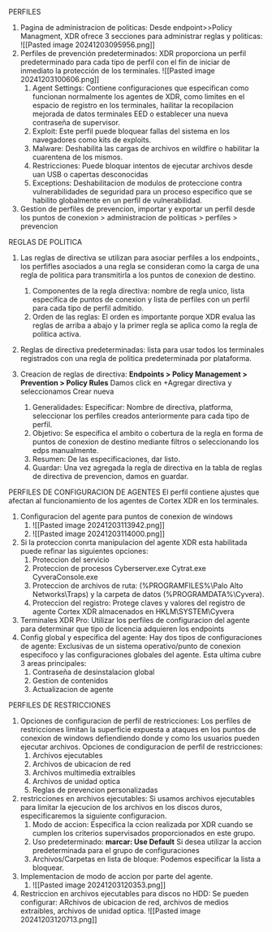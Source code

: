 PERFILES
1. Pagina de administracion de politicas: Desde endpoint>>Policy Managment, XDR ofrece 3 secciones para administrar reglas y politicas:
	![[Pasted image 20241203095956.png]]
2. Perfiles de prevención predeterminados: XDR proporciona un perfil predeterminado para cada tipo de perfil con el fin de iniciar de inmediato la protección de los terminales. ![[Pasted image 20241203100606.png]] 
	1. Agent Settings: Contiene configuraciones que especifican como funcionan normalmente los agentes de XDR, como limites en el espacio de registro en los terminales, hailitar la recopilacion mejorada de datos terminales EED o establecer una nueva contraseña de supervisor.
	2. Exploit: Este perfil puede bloquear fallas del sistema en los navegadores como kits de exploits.
	3. Malware: Deshabilita las cargas de archivos en wildfire o habilitar la cuarentena de los mismos.
	4. Restricciones: Puede bloquar intentos de ejecutar archivos desde uan USB o capertas desconocidas
	5. Exceptions: Deshabilitacion de modulos de proteccione contra vulnerabilidades de seguridad para un proceso especifico que se habilito globalmente en un perfil de vulnerabilidad. 
3. Gestion de perfiles de prevencion, importar y exportar un perfil desde los puntos de conexion > administracion de politicas > perfiles > prevencion


REGLAS DE POLITICA
1. Las reglas de directiva se utilizan para asociar perfiles a los endpoints., los perfifles asociados a una regla se consideran como la carga de una regla de politica para transmitirla a los puntos de conexion de destino.
	1. Componentes de la regla directiva: nombre de regla unico, lista especifica de puntos de conexion y lista de perfiles con un perfil para cada tipo de perfil admitido.
	2. Orden de las reglas: El orden es importante porque XDR evalua las reglas de arriba a abajo y la primer regla se aplica como la regla de politica activa.

2. Reglas de directiva predeterminadas: lista para usar todos los terminales registrados con una regla de politica predeterminada por plataforma.
3. Creacion de reglas de directiva: **Endpoints > Policy Management > Prevention > Policy Rules** Damos click en +Agregar directiva y seleccionamos Crear nueva
	1. Generalidades: Especificar: Nombre de directiva, platforma, seleccionar los perfiles creados anteriormente para cada tipo de perfil. 
	2. Objetivo: Se especifica el ambito o cobertura de la regla en forma de puntos de conexion de destino mediante filtros o seleccionando los edps manualmente.
	3. Resumen: De las especificaciones, dar listo.
	4. Guardar: Una vez agregada la regla de directiva en la tabla de reglas de directiva de prevencion, damos en guardar.


PERFILES DE CONFIGURACION DE AGENTES
	El perfil contiene ajustes que afectan al funcionamiento de los agentes de Cortex XDR en los terminales.
1. Configuracion del agente para puntos de conexion de windows
	1. ![[Pasted image 20241203113942.png]]
	2. ![[Pasted image 20241203114000.png]]
2. Si la proteccion conrta manipulacion del agente XDR esta habilitada puede refinar las siguientes opciones:
	1. Proteccion del servicio
	2. Proteccion de procesos Cyberserver.exe Cytrat.exe CyveraConsole.exe
	3. Proteccion de archivos de ruta: (%PROGRAMFILES%\Palo Alto Networks\Traps) y la carpeta de datos (%PROGRAMDATA%\Cyvera).
	4. Proteccion del registro: Protege claves y valores del registro de agente Cortex XDR almacenados en HKLM\SYSTEM\Cyvera
3. Terminales XDR Pro: Utilizar los perfiles de configuracion del agente para determinar que tipo de licencia adquieren los endpoints
4. Config global y especifica del agente: Hay dos tipos de configuraciones de agente: Exclusivas de un sistema operativo/punto de conexion especifoco y las configuraciones globales del agente. Esta ultima cubre 3 areas principales:
	1. Contraseña de desinstalacion global
	2. Gestion de contenidos
	3. Actualizacion de agente



PERFILES DE RESTRICCIONES
1. Opciones de configuracion de perfil de restricciones: Los perfiles de restricciones limitan la superficie expuesta a ataques en los puntos de conexion de windows defiendiendo donde y como los usuarios pueden ejecutar archivos. Opciones de condiguracion de perfil de restricciones:
	1. Archivos ejecutables
	2. Archivos de ubicacion de red
	3. Archivos multimedia extraibles
	4. Archivos de unidad optica
	5. Reglas de prevencion personalizadas
2. restricciones en archivos ejecutables: Si usamos archivos ejecutables para limitar la ejecucion de los archivos en los discos duros, especificaremos la siguiente configuracion.
	1. Modo de accion: Especifica la ccion realizada por XDR cuando se cumplen los criterios supervisados proporcionados en este grupo.
	2. Uso predeterminado: **marcar: Use Default** Si desea utilizar la accion predeterminada para el grupo de configuraciones
	3. Archivos/Carpetas en lista de bloque: Podemos especificar la lista a bloquear.
3. Implementacion de modo de accion por parte del agente.
	1. ![[Pasted image 20241203120353.png]]
4. Restriccion en archivos ejecutables para discos no HDD: Se pueden configurar: ARchivos de ubicacion de red, archivos de medios extraibles, archivos de unidad optica. ![[Pasted image 20241203120713.png]]

